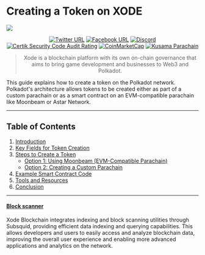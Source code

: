 # Creating a Token on XODE

<img src="https://drive.google.com/uc?export=view&id=1i88iInwVlXMoX2L8P2kLwFzGNuFVRra5"></img>

<div align="center">

[![Twitter URL](https://img.shields.io/badge/Twitter-gray?logo=x)](https://x.com/XodeNet)
[![Facebook URL](https://img.shields.io/badge/Facebook-gray?logo=facebook)](https://web.facebook.com/xodenet)
[![Discord](https://img.shields.io/badge/Discord-gray?logo=discord)](https://discord.gg/V6DETUY7Cy)
<br>
[![Certik Security Code Audit Rating](https://img.shields.io/badge/Certik_Security_Code_Audit-AA-green.svg)](https://skynet.certik.com/projects/xode-blockchain)
[![CoinMarketCap](https://img.shields.io/badge/CoinMarketCap-Listing-purple.svg)]([https://skynet.certik.com/projects/xode-blockchain](https://coinmarketcap.com/currencies/xode-blockchain/))
[![Kusama Parachain](https://img.shields.io/badge/Kusama_Parachain-3344-pink.svg)]([https://skynet.certik.com/projects/xode-blockchain](https://polkadot.js.org/apps/?rpc=wss%3A%2F%2Frpcnodea01.xode.net%2Fn7yoxCmcIrCF6VziCcDmYTwL8R03a%2Frpc#/explorer))

> Xode is a blockchain platform with its own on-chain governance that aims to bring game development and businesses to Web3 and Polkadot.

</div>

This guide explains how to create a token on the Polkadot network. Polkadot's architecture allows tokens to be created either as part of a custom parachain or as a smart contract on an EVM-compatible parachain like Moonbeam or Astar Network.

---

## Table of Contents
1. [Introduction](Introduction.md)
2. [Key Fields for Token Creation](KeyFields.md)
3. [Steps to Create a Token](Steps.md)
    - [Option 1: Using Moonbeam (EVM-Compatible Parachain)](MoonbeamOption.md)
    - [Option 2: Creating a Custom Parachain](CustomParachainOption.md)
4. [Example Smart Contract Code](SmartContractCode.md)
5. [Tools and Resources](ToolsAndResources.md)
6. [Conclusion](Conclusion.md)

---

#### [Block scanner](https://xode.net/blockscanner)
Xode Blockchain integrates indexing and block scanning utilities through Subsquid, providing efficient data indexing and querying capabilities. This allows developers and users to easily access and analyze blockchain data, improving the overall user experience and enabling more advanced applications and analytics on the network.